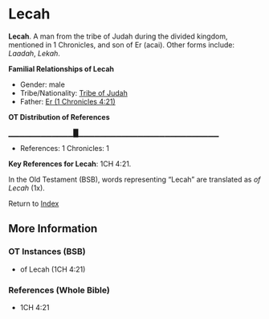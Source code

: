 # Lecah
**Lecah**. 
A man from the tribe of Judah during the divided kingdom, mentioned in 1 Chronicles, and son of Er (acai). 
Other forms include: 
*Laadah*, *Lekah*. 




**Familial Relationships of Lecah**


* Gender: male
* Tribe/Nationality: [Tribe of Judah](../../../groups/md/acai/Judah.md)
* Father: [Er (1 Chronicles 4:21)](Er.3.md)


**OT Distribution of References**

▁▁▁▁▁▁▁▁▁▁▁▁█▁▁▁▁▁▁▁▁▁▁▁▁▁▁▁▁▁▁▁▁▁▁▁▁▁▁
* References: 1 Chronicles: 1



**Key References for Lecah**: 
1CH 4:21. 


In the Old Testament (BSB), words representing “Lecah” are translated as 
*of Lecah* (1x). 




Return to [Index](00-Index.md)

## More Information

### OT Instances (BSB)

* of Lecah (1CH 4:21)



### References (Whole Bible)

* 1CH 4:21



